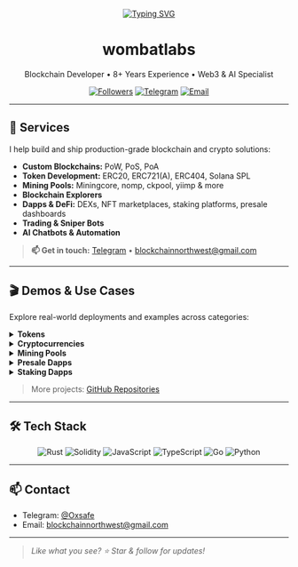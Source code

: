 <p align="center">
  <a href="https://github.com/wombatlabs">
    <img src="https://readme-typing-svg.herokuapp.com?font=Montserrat&weight=800&size=45&pause=1000&color=D4AF37&center=true&vCenter=false&width=650&height=100&lines=Senior+Blockchain+Dev;8%2B+Years+of+Experience;Web3+Expert;AI+Expert" alt="Typing SVG" />
  </a>
</p>

<h1 align="center">wombatlabs</h1>
<p align="center">Blockchain Developer • 8+ Years Experience • Web3 &amp; AI Specialist</p>

<p align="center">
  <a href="https://github.com/wombatlabs?tab=followers"><img src="https://img.shields.io/github/followers/wombatlabs?label=Followers" alt="Followers" /></a>
  <a href="https://t.me/Oxsafe"><img src="https://img.shields.io/badge/Telegram-Chat-2CA5E0?logo=telegram" alt="Telegram" /></a>
  <a href="mailto:blockchainnorthwest@gmail.com"><img src="https://img.shields.io/badge/Email-Contact-D14836?logo=gmail" alt="Email" /></a>
</p>

---

## 🚀 Services

I help build and ship production-grade blockchain and crypto solutions:

- **Custom Blockchains:** PoW, PoS, PoA
- **Token Development:** ERC20, ERC721(A), ERC404, Solana SPL
- **Mining Pools:** Miningcore, nomp, ckpool, yiimp &amp; more
- **Blockchain Explorers**
- **Dapps &amp; DeFi:** DEXs, NFT marketplaces, staking platforms, presale dashboards
- **Trading &amp; Sniper Bots**
- **AI Chatbots &amp; Automation**

> **📫 Get in touch:** [Telegram](https://t.me/Oxsafe) • blockchainnorthwest@gmail.com

---

## 🎬 Demos & Use Cases

Explore real-world deployments and examples across categories:

<details>
<summary><strong>Tokens</strong></summary>

| Name                 | Description                                       | Link                                                      |
|----------------------|---------------------------------------------------|-----------------------------------------------------------|
| RocketETH            | Meme coin on BSC that did 1057× returns           | https://rocketh.netlify.app/                              |
| This Is Fine         | BSC Memecoin based on "This is fine" meme        | [Bscscan](https://bscscan.com/token/0x075c4d3cefba974b4fd9cd4217e88c87eb707e80) |
| MegaX                | Deflationary token on Binance Smart Chain         | https://megax.netlify.app/                                |
| UltraX               | Deflationary rewards token on Binance Smart Chain | https://ultrax.netlify.app/                               |
| EtherCake            | Dual rewards token on Binance Smart Chain         | https://ethercake.netlify.app/                            |
| Busd Kitty           | Rewards token on Binance Smart Chain              | https://busdkitty.netlify.app/                            |
| Dogetopia            | Rewards token on Dogechain                        | https://dogetopiaworld.netlify.app/                       |
| Make It Out          | Presale token for horror video game               | https://makeitout.io/                                     |
| R&L Coin             | Rewards token on Binance Smart Chain              | https://rl-coin.netlify.app/                              |
| Beliswap             | DEX Governance token on Binance Smart Chain       | https://beliswap-website.netlify.app/                     |
| Renewable Energy Mining | Token for crypto mining sector                  | https://rem-ico.com/                                      |
| Bitcoin Africa       | BTC rewards token on BSC                          | [Bscscan](https://bscscan.com/token/0x5406a5Acf6d7330bf780b0Dc7fa2F6ef8E2807ed) |
| Ethereum Africa      | ETH rewards token on BSC                          | [Basescan](https://basescan.org/token/0x1F5CEaB0e64B61B656d45D470085Af13dC15E12d) |
| Baby Omnom           | Rewards token on Dogechain                        | [Explorer](https://explorer.dogechain.dog/address/0xeeb141Df490d9CC255DbaB4E233af4aCa9744E23) |
| True Money Finance   | Titano fork on Binance Smart Chain                | https://truemoney.finance/                                |
| Carter Token         | Rewards token on Binance Smart Chain              | [Bscscan](https://bscscan.com/token/0x2aA2c24d48670e04a10Db3D3744153fB6f346529) |
| Defacto              | Token on Ethereum                                 | [Etherscan](https://etherscan.io/token/0x0cb5e8d11e1b57feecf846335d99ed8267e60098) |
| ARCHETYPALX          | Token on Ethereum                                 | [Etherscan](https://etherscan.io/token/0x9d517e0c9b3579c04fa35ef255bfcffe0f0dd414) |
</details>

<details>
<summary><strong>Cryptocurrencies</strong></summary>

| Name                 | Description                                           | Link                                     |
|----------------------|-------------------------------------------------------|------------------------------------------|
| Waglayla             | Custom algo (Walahash) Kaspa fork memecoin            | https://waglayla.com/                    |
| Nexis Network        | Lightning fast, scalable, EVM capable blockchain      | https://nexis.network/                   |
| MeowCoin             | Kawpow-based crypto for the animal sector             | https://www.mewccrypto.com/              |
| Coinsec              | Kaspa fork                                           | https://coinsec.network/                 |
| CmusicAI             | Music industry blockchain project                     | https://cmusic.ai/                       |
| XenixChain           | Community-based crypto aiming to rival Bitcoin        | https://xenixchain.com/                  |
| RAIA Network         | Blockchain for AI applications                        | https://www.raianetwork.xyz/             |
| Bitcoin Luminary     | Bitcoin-based crypto with fast transactions           | https://bitcoinluminary.com/             |
| Satoshi Coin         | Efficient, faster Bitcoin alternative                 | https://satoshicoin.network/             |
| Universal Unit Coin  | PoW, EVM compatible, fast & cheap                     | https://universalunitcoin.com/           |
| AgroCoin             | Blockchain for agriculture commodities                | https://agrocoin.store/                  |
| Egoncoin             | ePoS, EVM compatible, fast & cheap                    | https://egoncoin.com/                    |
| Wagyucoin            | Dogecoin competitor with a love for steak             | https://wagyucoin.io/                    |
| Qwertycoin           | Community-based privacy coin                          | https://qwertycoin.org/                  |
</details>

<details>
<summary><strong>Mining Pools</strong></summary>

| Name                  | Description                                       | Link                                               |
|-----------------------|---------------------------------------------------|----------------------------------------------------|
| Sumo Hash             | Multicoin mining pool                             | https://sumohash.com/                              |
| CyberPool             | Multicoin mining pool                             | https://cyberpool.io/                              |
| CyberPool Merged      | Multicoin merged mining pool                      | https://merged.cyberpool.io/                       |
| BCH Solo              | Solo BCH pool                                     | https://pool.bchsolo.com/                          |
| Eazy Fox              | BCH mining pool                                   | https://bch.eazy-fox.io/                           |
| Sedra Pool            | Sedra mining pool                                 | https://sedrapool.com/                             |
| Bitcoin Luminary Pool | Bitcoin Luminary mining pool                      | https://pool.bitcoinluminary.com/                  |
| Hurricane Pool        | BTC & ETC pool                                    | https://hurricanepools.org/                       |
| KaspaMiners           | Kaspa mining pool                                 | https://kaspaminers.net/                          |
| HashPool              | Multi-coin pool (BTC, BCH, ETC & more)            | https://hashpool.live/                             |
| AsicMinersPool        | US-based multi-coin pool                          | https://pool.asicminerspool.com/                   |
| Poolbe                | Multi-coin pool (ETC, CLO, OCTA, ETHW & more)     | https://poolbe.eu/                                 |
</details>

<details>
<summary><strong>Presale Dapps</strong></summary>

| Name         | Description                                   | Link                                                     |
|--------------|-----------------------------------------------|----------------------------------------------------------|
| Cramble      | Presale for Cramble Casino (BSC)              | https://cramble-presale.netlify.app/                     |
| CBD Global   | Presale for CBD Global (BSC)                  | https://cbd-global-presale.netlify.app/                  |
| REM ICO      | Renewable energy mining presale (BSC)         | https://rem-ico.netlify.app/                             |
| Make It Out  | Horror game presale (BSC)                     | https://makeitout.io/                                    |
| DCPay        | Presale for DCPay crypto project (ETH)        | https://dcpay-presale.netlify.app/                      |
| Storme       | ETH presale for Storme                        | https://storme-presale.netlify.app/                     |
| Baby Fine    | BSC presale for Baby Fine                     | https://babyfine-presale.netlify.app/                   |
</details>

<details>
<summary><strong>Staking Dapps</strong></summary>

| Name                   | Description                                    | Link                                              |
|------------------------|------------------------------------------------|---------------------------------------------------|
| Storme Staking         | ETH staking platform for Storme                | https://storme-staking.netlify.app/               |
| MedCareCoin Staking    | ETH/BSC staking for MedCareCoin                | https://medcarecoin-staking-eth.netlify.app/      |
| Genolix DNA Innovation | ETH/BSC staking for Genolix DNA Innovation     | https://geno-staking-dapp.netlify.app/            |
| HOME                   | Solana token staking demo                      | https://solana-staking-demo.netlify.app/          |
| Save Bitcoin           | Save Bitcoin staking                           | https://save-bitcoin-staking.netlify.app/         |
| Dexo Staking           | Staking demo for Dexo                          | https://staking-demo-token.netlify.app/           |
</details>

> More projects: [GitHub Repositories](https://github.com/wombatlabs?tab=repositories)

---

## 🛠️ Tech Stack

<p align="center">
  <img src="https://img.shields.io/badge/Rust-ffffff.svg?logo=rust&logoColor=black" alt="Rust" />
  <img src="https://img.shields.io/badge/Solidity-000000.svg?logo=solidity" alt="Solidity" />
  <img src="https://img.shields.io/badge/JavaScript-F7DF1E.svg?logo=javascript&logoColor=black" alt="JavaScript" />
  <img src="https://img.shields.io/badge/TypeScript-007ACC.svg?logo=typescript&logoColor=white" alt="TypeScript" />
  <img src="https://img.shields.io/badge/Go-53caf9.svg?logo=go&logoColor=white" alt="Go" />
  <img src="https://img.shields.io/badge/Python-14354C.svg?logo=python&logoColor=white" alt="Python" />
</p>

---

## 📫 Contact

- Telegram: [@Oxsafe](https://t.me/Oxsafe)  
- Email: blockchainnorthwest@gmail.com  

---

> *Like what you see? ⭐️ Star &amp; follow for updates!*

